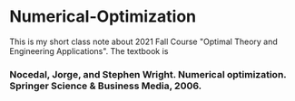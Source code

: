 # Numerical-Optimization
This is my short class note about 2021 Fall Course "Optimal Theory and Engineering Applications". 
The textbook is 
### Nocedal, Jorge, and Stephen Wright. Numerical optimization. Springer Science & Business Media, 2006. ###
